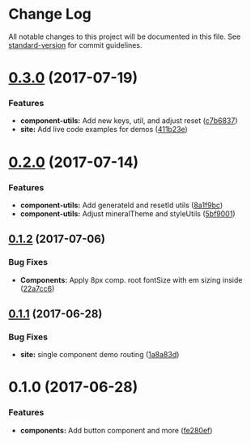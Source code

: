 # Change Log

All notable changes to this project will be documented in this file.
See [standard-version](https://github.com/conventional-changelog/standard-version) for commit guidelines.

<a name="0.3.0"></a>
# [0.3.0](https://github.com/mineral-ui/mineral-ui/compare/@mineral-ui/component-utils@0.2.0...@mineral-ui/component-utils@0.3.0) (2017-07-19)


### Features

* **component-utils:** Add new keys, util, and adjust reset ([c7b6837](https://github.com/mineral-ui/mineral-ui/commit/c7b6837))
* **site:** Add live code examples for demos ([411b23e](https://github.com/mineral-ui/mineral-ui/commit/411b23e))




<a name="0.2.0"></a>
# [0.2.0](https://github.com/mineral-ui/mineral-ui/compare/@mineral-ui/component-utils@0.1.2...@mineral-ui/component-utils@0.2.0) (2017-07-14)


### Features

* **component-utils:** Add generateId and resetId utils ([8a1f9bc](https://github.com/mineral-ui/mineral-ui/commit/8a1f9bc))
* **component-utils:** Adjust mineralTheme and styleUtils ([5bf9001](https://github.com/mineral-ui/mineral-ui/commit/5bf9001))




<a name="0.1.2"></a>
## [0.1.2](https://github.com/mineral-ui/mineral-ui/compare/@mineral-ui/component-utils@0.1.1...@mineral-ui/component-utils@0.1.2) (2017-07-06)


### Bug Fixes

* **Components:** Apply 8px comp. root fontSize with em sizing inside ([22a7cc6](https://github.com/mineral-ui/mineral-ui/commit/22a7cc6))




<a name="0.1.1"></a>
## [0.1.1](https://github.com/mineral-ui/mineral-ui/compare/@mineral-ui/component-utils@0.1.0...@mineral-ui/component-utils@0.1.1) (2017-06-28)


### Bug Fixes

* **site:** single component demo routing ([1a8a83d](https://github.com/mineral-ui/mineral-ui/commit/1a8a83d))




<a name="0.1.0"></a>
# 0.1.0 (2017-06-28)


### Features

* **components:** Add button component and more ([fe280ef](https://github.com/mineral-ui/mineral-ui/commit/fe280ef))
